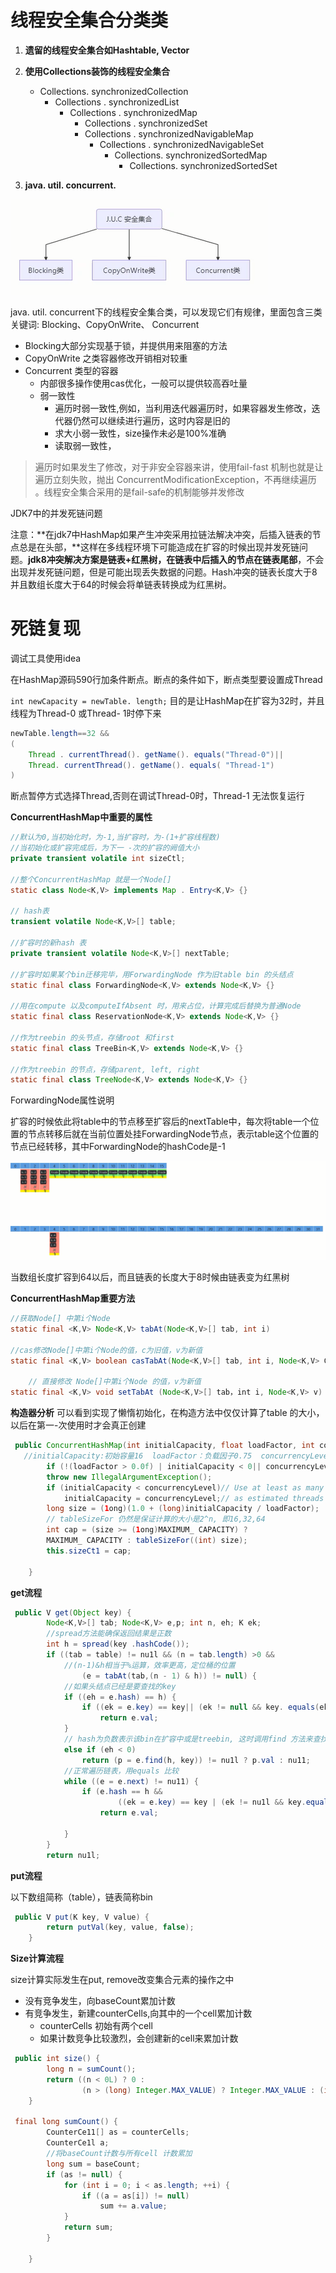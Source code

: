 

# 线程安全集合分类类

1. **遗留的线程安全集合如Hashtable, Vector**

2. **使用Collections装饰的线程安全集合**
   	+ Collections. synchronizedCollection
      	+ Collections . synchronizedList
         	+ Collections . synchronizedMap
            	+ Collections . synchronizedSet 
               	+ Collections . synchronizedNavigableMap
                  	+ Collections . synchronizedNavigableSet
                     	+ Collections. synchronizedSortedMap
                        	+ Collections. synchronizedSortedSet

3. **java. util. concurrent.**

![](img/JUC安全集合.png)



java. util. concurrent下的线程安全集合类，可以发现它们有规律，里面包含三类关键词:
Blocking、CopyOnWrite、 Concurrent

+ Blocking大部分实现基于锁，并提供用来阻塞的方法
+ CopyOnWrite 之类容器修改开销相对较重
+ Concurrent 类型的容器
  + 内部很多操作使用cas优化，一般可以提供较高吞吐量
  + 弱一致性
    + 遍历时弱一致性,例如，当利用迭代器遍历时，如果容器发生修改，迭代器仍然可以继续进行遍历，这时内容是旧的
    + 求大小弱一致性，size操作未必是100%准确
    + 读取弱一致性，

> 遍历时如果发生了修改，对于非安全容器来讲，使用fail-fast 机制也就是让遍历立刻失败，抛出
> ConcurrentModificationException，不再继续遍历 。线程安全集合采用的是fail-safe的机制能够并发修改





JDK7中的并发死链问题

注意：**在jdk7中HashMap如果产生冲突采用拉链法解决冲突，后插入链表的节点总是在头部，**这样在多线程环境下可能造成在扩容的时候出现并发死链问题。**jdk8冲突解决方案是链表+红黑树，在链表中后插入的节点在链表尾部**，不会出现并发死链问题，但是可能出现丢失数据的问题。Hash冲突的链表长度大于8并且数组长度大于64的时候会将单链表转换成为红黑树。



# 死链复现



调试工具使用idea

在HashMap源码590行加条件断点。断点的条件如下，断点类型要设置成Thread

`int newCapacity = newTable. length;`
目的是让HashMap在扩容为32时，并且线程为Thread-0 或Thread-
1时停下来

```java
newTable.length==32 &&
(
    Thread . currentThread(). getName(). equals("Thread-0")||
    Thread. currentThread(). getName(). equals( "Thread-1")
)
```


断点暂停方式选择Thread,否则在调试Thread-0时，Thread-1 无法恢复运行





**ConcurrentHashMap中重要的属性**

```java
//默认为0,当初始化时，为-1,当扩容时，为-(1+扩容线程数)
//当初始化或扩容完成后，为下一 -次的扩容的阙值大小
private transient volatile int sizeCtl;

//整个ConcurrentHashMap 就是一个Node[]
static class Node<K,V> implements Map . Entry<K,V> {}

// hash表
transient volatile Node<K,V>[] table;

//扩容时的新hash 表
private transient volatile Node<K,V>[] nextTable;

//扩容时如果某个bin迁移完毕，用ForwardingNode 作为旧table bin 的头结点
static final class ForwardingNode<K,V> extends Node<K,V> {}

//用在compute 以及computeIfAbsent 时，用来占位，计算完成后替换为普通Node
static final class ReservationNode<K,V> extends Node<K,V> {}

//作为treebin 的头节点，存储root 和first
static final class TreeBin<K,V> extends Node<K,V> {}

//作为treebin 的节点，存储parent, left, right
static final class TreeNode<K,V> extends Node<K,V> {}

```



ForwardingNode属性说明

扩容的时候依此将table中的节点移至扩容后的nextTable中，每次将table一个位置的节点转移后就在当前位置处挂ForwardingNode节点，表示table这个位置的节点已经转移，其中ForwardingNode的hashCode是-1

![](img/fnode.png)





 当数组长度扩容到64以后，而且链表的长度大于8时候由链表变为红黑树



**ConcurrentHashMap重要方法**

```java
//获取Node[] 中第i个Node
static final <K,V> Node<K,V> tabAt(Node<K,V>[] tab, int i)

//cas修改Node[]中第i个Node的值，c为旧值，v为新值
static final <K,V> boolean casTabAt(Node<K,V>[] tab, int i, Node<K,V> C，Node<K,V> v)

    // 直接修改 Node[]中第i个Node 的值，v为新值
static final <K,V> void setTabAt (Node<K,V>[] tab，int i, Node<K,V> v)

```





**构造器分析**
可以看到实现了懒惰初始化，在构造方法中仅仅计算了table 的大小，以后在第一-次使用时才会真正创建

```java
 public ConcurrentHashMap(int initialCapacity, float loadFactor, int concurrencyLevel) {
   //initialCapacity:初始容量16  loadFactor：负载因子0.75  concurrencyLevel：并发度
        if (!(loadFactor > 0.0f) | initialCapacity < 0|| concurrencyLevel <= 0)
        throw new IllegalArgumentException();
        if (initialCapacity < concurrencyLevel)// Use at least as many bins
            initialCapacity = concurrencyLevel;// as estimated threads
        long size = (1ong)(1.0 + (long)initialCapacity / loadFactor);
        // tableSizeFor 仍然是保证计算的大小是2^n, 即16,32,64
        int cap = (size >= (1ong)MAXIMUM_ CAPACITY) ?
        MAXIMUM_ CAPACITY : tableSizeFor((int) size);
        this.sizeCt1 = cap;

    }
```



**get流程**

```java
 public V get(Object key) {
        Node<K,V>[] tab; Node<K,V> e,p; int n, eh; K ek;
        //spread方法能确保返回结果是正数
        int h = spread(key .hashCode());
        if ((tab = table) != nu1l && (n = tab.length) >0 &&
            //(n-1)&h相当于%运算，效率更高，定位桶的位置
                (e = tabAt(tab,(n - 1) & h)) != null) {
            //如果头结点已经是要查找的key
            if ((eh = e.hash) == h) {
                if ((ek = e.key) == key|| (ek != null && key. equals(ek)))
                    return e.val;
            }
			// hash为负数表示该bin在扩容中或是treebin, 这时调用find 方法来查找
            else if (eh < 0)
                return (p = e.find(h, key)) != nu1l ? p.val : nu11;
			//正常遍历链表，用equals 比较
            while ((e = e.next) != nu11) {
                if (e.hash == h &&
                        ((ek = e.key) == key | (ek != nu1l && key.equals(ek))))
                    return e.val;

            }
        }
        return nu1l;
```



**put流程**

以下数组简称（table），链表简称bin

```java
 public V put(K key, V value) {
        return putVal(key, value, false);
    }
```



**Size计算流程**

size计算实际发生在put, remove改变集合元素的操作之中

+ 没有竞争发生，向baseCount累加计数
+ 有竞争发生，新建counterCells,向其中的一个cell累加计数
   + counterCells 初始有两个cell
   + 如果计数竞争比较激烈，会创建新的cell来累加计数

```java
 public int size() {
        long n = sumCount();
        return ((n < 0L) ? 0 :
                (n > (long) Integer.MAX_VALUE) ? Integer.MAX_VALUE : (int) n);
    }

 final long sumCount() {
        CounterCe11[] as = counterCells;
        CounterCe1l a;
        //将baseCount计数与所有cell 计数累加
        long sum = baseCount;
        if (as != null) {
            for (int i = 0; i < as.length; ++i) {
                if ((a = as[i]) != null)
                    sum += a.value;
            }
            return sum;
        }

    }


```












































































